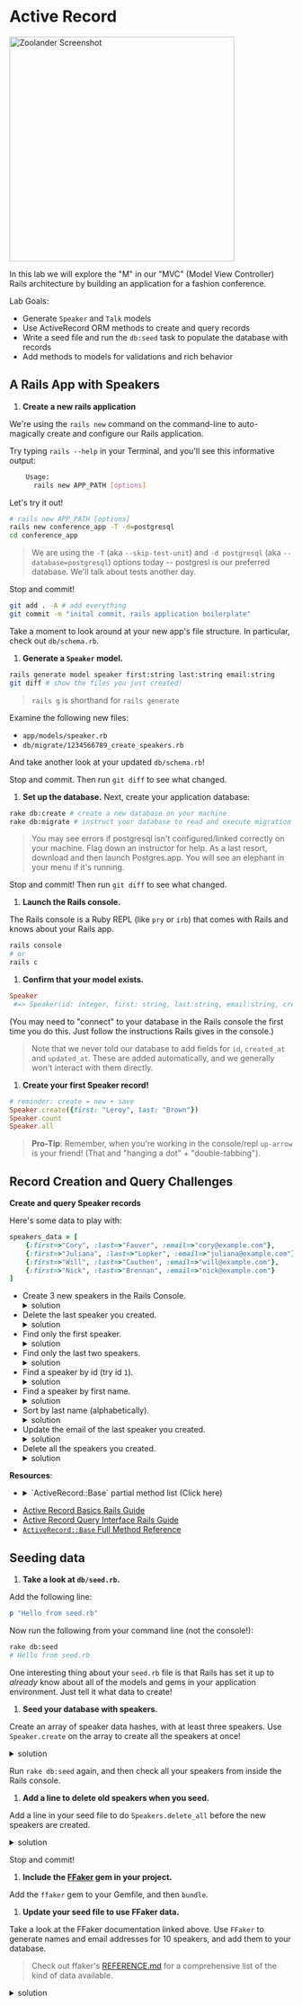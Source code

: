 # Active Record

<img src="https://media.giphy.com/media/vjmSleUsnXU8o/giphy.gif" width="400" title="The files are in the computer!" alt="Zoolander Screenshot">

In this lab we will explore the "M" in our "MVC" (Model View Controller) Rails architecture by building an application for a fashion conference.

Lab Goals:
* Generate `Speaker` and `Talk` models
* Use ActiveRecord ORM methods to create and query records
* Write a seed file and run the `db:seed` task to populate the database with records
* Add methods to models for validations and rich behavior

## A Rails App with Speakers

1. **Create a new rails application**

  We're using the `rails new` command on the command-line to auto-magically create and configure our Rails application.

  Try typing `rails --help` in your Terminal, and you'll see this informative output:

  ```bash
      Usage:
        rails new APP_PATH [options]
  ```

  Let's try it out!


  ``` bash
  # rails new APP_PATH [options]
  rails new conference_app -T -d=postgresql
  cd conference_app
  ```

  > We are using the `-T` (aka `--skip-test-unit`) and `-d postgresql` (aka `--database=postgresql`) options today -- postgresl is our preferred database. We'll talk about tests another day.

  Stop and commit!
  ``` bash
  git add . -A # add everything
  git commit -m "inital commit, rails application boilerplate"
  ```

  Take a moment to look around at your new app's file structure.  In particular, check out `db/schema.rb`.

1. **Generate a `Speaker` model.**

  ``` bash
  rails generate model speaker first:string last:string email:string
  git diff # show the files you just created!
  ```

  > `rails g` is shorthand for `rails generate`

  Examine the following new files:  
  * `app/models/speaker.rb`
  * `db/migrate/1234566789_create_speakers.rb`

  And take another look at your updated `db/schema.rb`!


  Stop and commit. Then run `git diff` to see what changed.

1. **Set up the database.**
  Next, create your application database:
  ```bash
  rake db:create # create a new database on your machine
  rake db:migrate # instruct your database to read and execute migration files
  ```

  > You may see errors if postgresql isn't configured/linked correctly on your machine. Flag down an instructor for help. As a last resort, download and then launch Postgres.app. You will see an elephant in your menu if it's running.

  Stop and commit! Then run `git diff` to see what changed.

1. **Launch the Rails console.**

  The Rails console is a Ruby REPL (like `pry` or `irb`) that comes with Rails and knows about your Rails app.

  ```bash
  rails console
  # or
  rails c
  ```

1. **Confirm that your model exists.**  
  ```ruby
  Speaker
   #=> Speaker(id: integer, first: string, last:string, email:string, created_at: datetime, updated_at: datetime)
  ```

  (You may need to "connect" to your database in the Rails console the first time you do this. Just follow the instructions Rails gives in the console.)

  > Note that we never told our database to add fields for `id`, `created_at` and `updated_at`. These are added automatically, and we generally won't interact with them directly.



1. **Create your first Speaker record!**
  ``` ruby
  # reminder: create = new + save
  Speaker.create({first: "Leroy", last: "Brown"})
  Speaker.count
  Speaker.all  
  ```

  > **Pro-Tip**: Remember, when you're working in the console/repl `up-arrow` is your friend! (That and "hanging a dot" + "double-tabbing").



## Record Creation and Query Challenges

**Create and query Speaker records**

  Here's some data to play with:
  ```ruby
  speakers_data = [
      {:first=>"Cory", :last=>"Fauver", :email=>"cory@example.com"},
      {:first=>"Juliana", :last=>"Lopker", :email=>"juliana@example.com"},
      {:first=>"Will", :last=>"Cauthen", :email=>"will@example.com"},
      {:first=>"Nick", :last=>"Brennan", :email=>"nick@example.com"}
  ]
  ```

* Create 3 new speakers in the Rails Console.
    <details><summary>solution</summary>
    ```ruby
    Speaker.create(speakers_data)
    ```
  </details>
* Delete the last speaker you created.
    <details><summary>solution</summary>
    ```ruby
    Speaker.last.destroy
    ```
  </details>
* Find only the first speaker.
    <details><summary>solution</summary>
    ```ruby
    Speaker.first
    ```
  </details>
* Find only the last two speakers.
    <details><summary>solution</summary>
    ```ruby
    Speaker.last 2
    ```
  </details>
* Find a speaker by id (try id `1`).
    <details><summary>solution</summary>
    ```ruby
    Speaker.find_by_id 1
    # or
    Speaker.find_by id: 1
    ```
  </details>
* Find a speaker by first name.
    <details><summary>solution</summary>
    ```ruby
    Speaker.find_by_first_name "Nick"
    # or
    Speaker.find_by(first_name: "Nick")
    ```
  </details>
* Sort by last name (alphabetically).
    <details><summary>solution</summary>
    ```ruby
    Speaker.order(:last_name)
    ```
  </details>
* Update the email of the last speaker you created.
    <details><summary>solution</summary>
    ```ruby
    Speaker.last.update(email: "newemail@example.com")
    ```
  </details>
* Delete all the speakers you created.
    <details><summary>solution</summary>
    ```ruby
    Speaker.destroy_all
    ```
  </details>


**Resources**:
  * <details>
    <summary>`ActiveRecord::Base` partial method list (Click here)</summary>

    **Class Methods**

    * create
    * count
    * all
    * find
    * first
    * last
    * update
    * destroy_all
    * delete_all
    * ...

    **Instance Methods**

    * save
    * update
    * create_or_update
    * delete
    * destroy
    * ...
  </details>


  * [Active Record Basics Rails Guide](http://guides.rubyonrails.org/active_record_basics.html)
  * [Active Record Query Interface Rails Guide](http://guides.rubyonrails.org/active_record_querying.html)
  * [`ActiveRecord::Base` Full Method Reference](http://api.rubyonrails.org/classes/ActiveRecord/Base.html)

## Seeding data

1. **Take a look at `db/seed.rb`.**

  Add the following line:
  ```ruby
  p "Hello from seed.rb"
  ```

  Now run the following from your command line (not the console!):
  ```bash
  rake db:seed
  # Hello from seed.rb
  ```

  One interesting thing about your `seed.rb` file is that Rails has set it up to _already_ know about all of the models and gems in your application environment. Just tell it what data to create!

1. **Seed your database with speakers.**

  Create an array of speaker data hashes, with at least three speakers.  Use `Speaker.create` on the array to create all the speakers at once!

  <details>
  <summary>solution</summary>
  ```ruby
      #seed.rb
      speakers_data = [
          {:first=>"Cory", :last=>"Fauver", :email=>"cory@example.com"},
          {:first=>"Juliana", :last=>"Lopker", :email=>"juliana@example.com"},
          {:first=>"Will", :last=>"Cauthen", :email=>"will@example.com"}
      ]
      Speakers.create(speakers_data) # one single database write, 3 speakers created
  ```
  </details>

  Run `rake db:seed` again, and then check all your speakers from inside the Rails console.

1. **Add a line to delete old speakers when you seed.**

  Add a line in your seed file to do `Speakers.delete_all` before the new speakers are created.

  <details>
  <summary>solution</summary>
  ```ruby
  #seed.rb
  # before Speakers.create(speakers_data)
  Speakers.destroy_all
  ```
  </details>

  Stop and commit!

1. **Include the [FFaker](https://github.com/ffaker/ffaker) gem in your project.**

  Add the `ffaker` gem to your Gemfile, and then `bundle`.

1. **Update your seed file to use FFaker data.**

  Take a look at the FFaker documentation linked above. Use ``FFaker`` to generate names and email addresses for 10 speakers, and add them to your database.

  > Check out ffaker's [REFERENCE.md](https://github.com/ffaker/ffaker/blob/master/REFERENCE.md) for a comprehensive list of the kind of data available.

  <details>
  <summary>solution</summary>
  ```ruby
  #seed.rb
  speakers_data = []
  10.times do
    speakers_data << {
      first: FFaker::Name.first_name,
      last: FFaker::Name.last_name,
      email: FFaker::Internet.safe_email
    }
  end

  Speaker.create(speakers_data)
  ```
  </details>

  Stop and commit!

##
**Bonus**: Can you create a `Talk` model and seed it?


  ``` bash
  rails g model talk topic:string duration:integer start_time:datetime
  git diff # take a look at the files you just created!
  ```

  ```ruby
  talks_data = [
      {:topic=>"A School for Ants?", :duration=>90, :start_time=>DateTime.now-(1.0/24)},
      {:topic=>"Hansel: He's so hot right now", :duration=>45, :start_time=>Date.now+(23.0/24)},
      {:topic=>"Ambi-turning", :duration=>30, :start_time=>Date.now+(2.0/24)},
      {:topic=>"Orange Mocha Frappuccino", :duration=>30, :start_time=>Date.now+(4.0/24)}
  ]
  ```


  * Select all the speakers with start times in the future

  ```ruby
  #seed.rb
  Talk.destroy_all # super dangerous!

  10.times do
      Talk.create({  # 10 seperate database writes
          topic: FFaker::Company.catch_phrase,
          duration: [30,45,60,90].sample,
      })
  end
  ```
